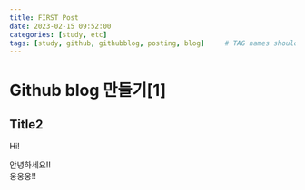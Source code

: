 ```yaml
---
title: FIRST Post
date: 2023-02-15 09:52:00
categories: [study, etc]
tags: [study, github, githubblog, posting, blog]     # TAG names should always be lowercase
---
```


# Github blog 만들기[1]
## Title2

Hi!

안녕하세요!!<br>
웅웅웅!!